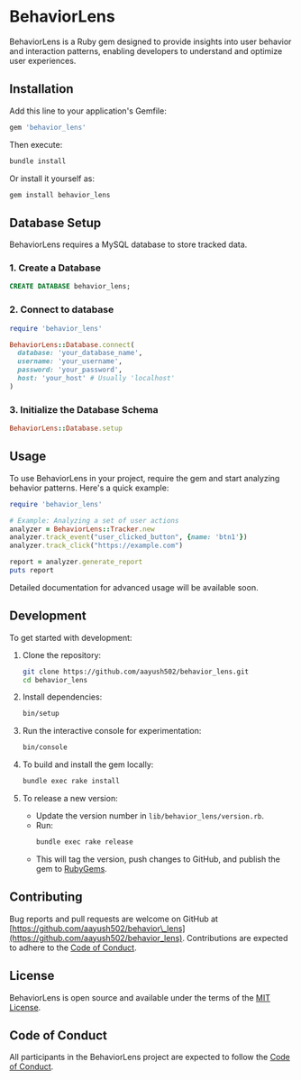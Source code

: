# BehaviorLens

BehaviorLens is a Ruby gem designed to provide insights into user behavior and interaction patterns, enabling developers to understand and optimize user experiences.

## Installation

Add this line to your application's Gemfile:

```ruby
gem 'behavior_lens'
```

Then execute:

```bash
bundle install
```

Or install it yourself as:

```bash
gem install behavior_lens
```

## Database Setup

BehaviorLens requires a MySQL database to store tracked data.

### 1. Create a Database
```sql
CREATE DATABASE behavior_lens;
```

### 2. Connect to database
```ruby
require 'behavior_lens'

BehaviorLens::Database.connect(
  database: 'your_database_name',
  username: 'your_username',
  password: 'your_password',
  host: 'your_host' # Usually 'localhost'
)
```
### 3. Initialize the Database Schema
```ruby
BehaviorLens::Database.setup
```

## Usage

To use BehaviorLens in your project, require the gem and start analyzing behavior patterns. Here's a quick example:

```ruby
require 'behavior_lens'

# Example: Analyzing a set of user actions
analyzer = BehaviorLens::Tracker.new
analyzer.track_event("user_clicked_button", {name: 'btn1'})
analyzer.track_click("https://example.com")

report = analyzer.generate_report
puts report
```

Detailed documentation for advanced usage will be available soon.

## Development

To get started with development:

1. Clone the repository:

   ```bash
   git clone https://github.com/aayush502/behavior_lens.git
   cd behavior_lens
   ```

2. Install dependencies:

   ```bash
   bin/setup
   ```

3. Run the interactive console for experimentation:

   ```bash
   bin/console
   ```

4. To build and install the gem locally:

   ```bash
   bundle exec rake install
   ```

5. To release a new version:

   - Update the version number in `lib/behavior_lens/version.rb`.
   - Run:
     ```bash
     bundle exec rake release
     ```
   - This will tag the version, push changes to GitHub, and publish the gem to [RubyGems](https://rubygems.org).

## Contributing

Bug reports and pull requests are welcome on GitHub at [https://github.com/aayush502/behavior\_lens](https://github.com/aayush502/behavior_lens). Contributions are expected to adhere to the [Code of Conduct](https://github.com/aayush502/behavior_lens/blob/main/CODE_OF_CONDUCT.md).

## License

BehaviorLens is open source and available under the terms of the [MIT License](https://opensource.org/licenses/MIT).

## Code of Conduct

All participants in the BehaviorLens project are expected to follow the [Code of Conduct](https://github.com/aayush502/behavior_lens/blob/main/CODE_OF_CONDUCT.md).
